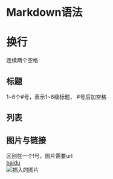 # Markdown语法

# 换行

连续两个空格

## 标题

  1~6个#号，表示1~6级标题， #号后加空格

## 列表


## 图片与链接

  区别在一个!号，图片需要url  
  [baidu](www.baidu.com)  
  ![插入的图片](http://cdn.sspai.com/attachment/thumbnail/2014/04/15/f96c892fc63933ab186235f7c910753b10f77_mw_800_wm_1_wmp_3.jpg)
  

